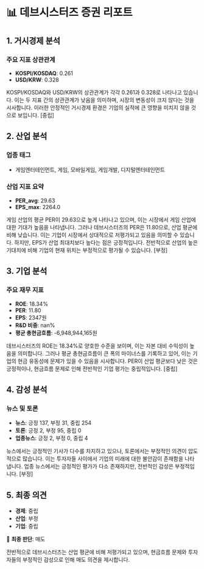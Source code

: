 # 📊 데브시스터즈 증권 리포트

## 1. 거시경제 분석

### 주요 지표 상관관계
- **KOSPI/KOSDAQ**: 0.261
- **USD/KRW**: 0.328

KOSPI/KOSDAQ와 USD/KRW의 상관관계가 각각 0.261과 0.328로 나타나고 있습니다. 이는 두 지표 간의 상관관계가 낮음을 의미하며, 시장의 변동성이 크지 않다는 것을 시사합니다. 이러한 안정적인 거시경제 환경은 기업의 실적에 큰 영향을 미치지 않을 것으로 보입니다. [중립]

## 2. 산업 분석

### 업종 태그
- 게임엔터테인먼트, 게임, 모바일게임, 게임개발, 디지털엔터테인먼트

### 산업 지표 요약
- **PER_avg**: 29.63
- **EPS_max**: 2264.0

게임 산업의 평균 PER이 29.63으로 높게 나타나고 있으며, 이는 시장에서 게임 산업에 대한 기대가 높음을 나타냅니다. 그러나 데브시스터즈의 PER은 11.80으로, 산업 평균에 비해 낮습니다. 이는 기업이 시장에서 상대적으로 저평가되고 있음을 의미할 수 있습니다. 하지만, EPS가 산업 최대치보다 높다는 점은 긍정적입니다. 전반적으로 산업의 높은 기대치에 비해 기업의 현재 위치는 부정적으로 평가될 수 있습니다. [부정]

## 3. 기업 분석

### 주요 재무 지표
- **ROE**: 18.34%
- **PER**: 11.80
- **EPS**: 2347원
- **R&D 비중**: nan%
- **평균 총현금흐름**: -6,948,944,165원

데브시스터즈의 ROE는 18.34%로 양호한 수준을 보이며, 이는 자본 대비 수익성이 높음을 의미합니다. 그러나 평균 총현금흐름이 큰 폭의 마이너스를 기록하고 있어, 이는 기업의 현금 유동성에 문제가 있을 수 있음을 시사합니다. PER이 산업 평균보다 낮은 것은 긍정적이나, 현금흐름 문제로 인해 전반적인 기업 평가는 중립적입니다. [중립]

## 4. 감성 분석

### 뉴스 및 토론
- **뉴스**: 긍정 137, 부정 31, 중립 254
- **토론**: 긍정 2, 부정 95, 중립 0
- **업종뉴스**: 긍정 2, 부정 0, 중립 4

뉴스에서는 긍정적인 기사가 다수를 차지하고 있으나, 토론에서는 부정적인 의견이 압도적으로 많습니다. 이는 투자자들 사이에서 기업의 미래에 대한 불안감이 존재함을 나타냅니다. 업종 뉴스에서는 긍정적인 평가가 다소 존재하지만, 전반적인 감성은 부정적입니다. [부정]

## 5. 최종 의견

- **경제**: 중립
- **산업**: 부정
- **기업**: 중립

📌 **최종 판단**: 매도

전반적으로 데브시스터즈는 산업 평균에 비해 저평가되고 있으며, 현금흐름 문제와 투자자들의 부정적인 감성으로 인해 매도 의견을 제시합니다.
